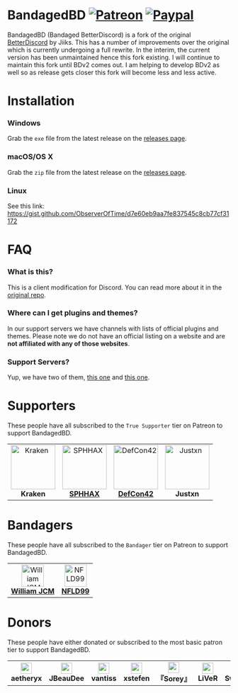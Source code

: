 # BandagedBD [![Patreon][patreon-badge]][patreon-link] [![Paypal][paypal-badge]][paypal-link]

[patreon-badge]: https://img.shields.io/endpoint.svg?url=https%3A%2F%2Fshieldsio-patreon.herokuapp.com%2FZerebos&style=flat-square
[patreon-link]: https://patreon.com/Zerebos

[paypal-badge]: https://img.shields.io/badge/Paypal-Donate!-%2300457C.svg?logo=paypal&style=flat-square
[paypal-link]: https://paypal.me/ZackRauen

BandagedBD (Bandaged BetterDiscord) is a fork of the original [BetterDiscord](https://github.com/Jiiks/BetterDiscordApp) by Jiiks. This has a number of improvements over the original which is currently undergoing a full rewrite. In the interim, the current version has been unmaintained hence this fork existing. I will continue to maintain this fork until BDv2 comes out. I am helping to develop BDv2 as well so as release gets closer this fork will become less and less active.

# Installation

### Windows
Grab the `exe` file from the latest release on the [releases page](https://github.com/rauenzi/BetterDiscordApp/releases).

### macOS/OS X
Grab the `zip` file from the latest release on the [releases page](https://github.com/rauenzi/BetterDiscordApp/releases).

### Linux
See this link: https://gist.github.com/ObserverOfTime/d7e60eb9aa7fe837545c8cb77cf31172

# FAQ

### What is this?

This is a client modification for Discord. You can read more about it in the [original repo](https://github.com/Jiiks/BetterDiscordApp).

### Where can I get plugins and themes?

In our support servers we have channels with lists of official plugins and themes. Please note we do not have an official listing on a website and are **not affiliated with any of those websites**.

### Support Servers?

Yup, we have two of them, [this one](https://discord.gg/0Tmfo5ZbORCRqbAd) and [this one](https://discord.gg/2HScm8j).

<!-- # What's Different

## New Settings
![Settings](https://i.zackrauen.com/nkb9Qi.png)

## UI
 - Redesigned plugin and theme cards with additional classes for themes to use
 - Additional tab in settings with additional settings
 - CustomCSS editor from CodeMirror has been removed due to being bloated and having high cpu usage. Replaced with another lightweight editor


## Plugins/Themes Related
 - Prevent broken plugins from halting BD from loading
 - Speed up the loading process
 - Show startup errors in a modal

![Startup](https://i.zackrauen.com/PwlQcp.gif)

 - Add `try...catch` blocks to help prevent errors from crashing BD and Discord
 - Fix internal functions that some functions rely on such as `onSwitch` and `onMessage`
 - Add `source` and `website` as options for plugin and theme METAs
 - Allow themes to use spaces and apostrophes in their names
 - Prettier errors in console, useful for debugging
 - Auto-reload of themes/plugins
 - Stabalize and enhance the `BdApi`

## Emote Module
- Emotes load asynchronously in the background (does not prevent the mod from loading anymore)
- Several bug fixes including tooltips, modifiers and emote menu
- Consolidate emotes to a single file
- Revamp how emotes are injected—speedup
- Use react and injection techniques

## Misc
 - Fix Minimal Mode
 - Fix React errors when opening settings
 - Fix selected class disappearing when clicking an open tab
 - Create new alert modal for `BdApi`
 - Add toasts as notification option and in `BdApi`
 - Remove most jQuery dependency for speedup
 - Attach to settings when entering from right click
 - Patch PublicServers

## And so much more... -->


# Supporters

These people have all subscribed to the `True Supporter` tier on Patreon to support BandagedBD.


<table>
<tr>
<td align="center">
    <img src="https://discordapp.com/assets/322c936a8c8be1b803cd94861bdfa868.png" width="100px;" alt="Kraken"/><br />
    <strong>Kraken</strong><br />
</td>
<td align="center">
    <img src="https://cdn.discordapp.com/attachments/585514483699417089/585552300354043915/34959069_500_500.jpg" width="100px;" alt="SPHHAX"/><br />
    <a href="http://sphh.ax/" target="_blank" rel="noreferrer noopener"><strong>SPHHAX</strong></a><br />
</td>
<td align="center">
    <img src="https://cdn.discordapp.com/attachments/622954403262889995/622957122765848587/5364774.jpg" width="100px;" alt="DefCon42"/><br />
    <a href="https://twitter.com/def_con42" target="_blank" rel="noreferrer noopener"><strong>DefCon42</strong></a><br />
</td>
<td align="center">
    <img src="https://cdn.discordapp.com/avatars/629231564261425163/a_36cc7d2940b4ffb8a660b1076ab2087f.webp?size=128" width="100px;" alt="Justxn"/><br />
    <strong>Justxn</strong><br />
</td>
</tr>
</table>


# Bandagers

These people have all subscribed to the `Bandager` tier on Patreon to support BandagedBD.


<table>
<tr>
	<td align="center">
		<img src="https://cdn.discordapp.com/avatars/332199319169925120/4709f8f0c9cb7ababd85459bf71848b9.png?size=128" width="50px;" alt="William JCM"/><br />
		<a href="https://github.com/williamjcm" target="_blank" rel="noreferrer noopener"><strong>William JCM</strong></a>
	</td>
    <td align="center">
		<img src="https://avatars0.githubusercontent.com/u/24623601?s=460&v=4" width="50px;" alt="NFLD99"/><br />
		<a href="https://github.com/NFLD99" target="_blank" rel="noreferrer noopener"><strong>NFLD99</strong></a>
	</td>
</tr>
</table>

# Donors

These people have either donated or subscribed to the most basic patron tier to support BandagedBD.

<table>
<tr>
    <td align="center">
        <img src="https://cdn.discordapp.com/avatars/284122164582416385/a_30a8d79f5c4a0ad890446e612ba8ce63.gif?size=128" width="25px;" /><br />
        <strong>aetheryx</strong>
    </td>
    <td align="center">
        <img src="https://cdn.discordapp.com/avatars/216782345779281921/d4b651b606f108cd2f96a19af68f942f.png?size=128" width="25px;" /><br />
        <strong>JBeauDee</strong>
    </td>
        <td align="center">
        <img src="https://cdn.discordapp.com/avatars/261673576216789004/31d590fb92329e270a6225a13d500c1d.png?size=128" width="25px;" /><br />
        <strong>vantiss</strong>
    </td>
        <td align="center">
        <img src="https://discordapp.com/assets/322c936a8c8be1b803cd94861bdfa868.png" width="25px;" /><br />
        <strong>xstefen</strong>
    </td>
    <td align="center">
        <img src="https://cdn.discordapp.com/avatars/219400174869413888/a_58438b5a8e939e997902dc1e4b81e09e.png?size=128" width="25px;" /><br />
        <strong>『Sorey』</strong>
    </td>
    <td align="center">
        <img src="https://cdn.discordapp.com/avatars/95263213842608128/5024b83e1bff3096d7fc93e8de09d582.gif" width="25px;" /><br />
        <strong>LiVeR</strong>
    </td>
    <td align="center">
        <img src="https://cdn.discordapp.com/avatars/144458450192171008/4ed07539b21ef04484270e4b145d1944.png?size=128" width="25px;" /><br />
        <strong>SweetLilyCake</strong>
    </td>
    <td align="center">
        <img src="https://zap462067-1.plesk05.zap-webspace.com/wp-content/uploads/2019/11/Discord.jpg" width="25px;" /><br />
        <strong>GameKuchen</strong>
    </td>
</tr>
</table>

